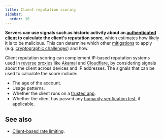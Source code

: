 ```yaml
---
title: Client reputation scoring
sidebar:
  order: 10
---
```


**Servers can use signals such as historic activity about an [authenticated client](./authentication.md)
to calculate the client's reputation score**,
which estimates how likely it is to be malicious.
This can determine which other [mitigations](./index.md) to apply
(e.g. [cryptographic challenges](./crypto-challenges.md)) and how.

Client reputation scoring can complement IP-based reputation systems used in
[reverse proxies](./reverse-proxies.md)
like [Akamai](https://techdocs.akamai.com/identity-cloud/docs/client-reputation-1) and [Cloudflare](https://developers.cloudflare.com/waf/custom-rules/use-cases/block-ip-reputation/),
by considering signals about the client across devices and IP addresses.
The signals that can be used to calculate the score include:

- The age of the account.
- Usage patterns.
- Whether the client runs on a [trusted app](./app-attestation.md).
- Whether the client has passed any [humanity verification test](./humanity-verification.md), if applicable.

## See also

- [Client-based rate limiting](rate-limiting.md).
